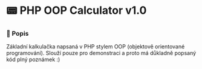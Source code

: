 # 📟 PHP OOP Calculator v1.0

### 📄 Popis

Základní kalkulačka napsaná v PHP stylem OOP (objektově orientované programování). Slouží pouze pro demonstraci a proto má důkladně popsaný kód plný poznámek :)
